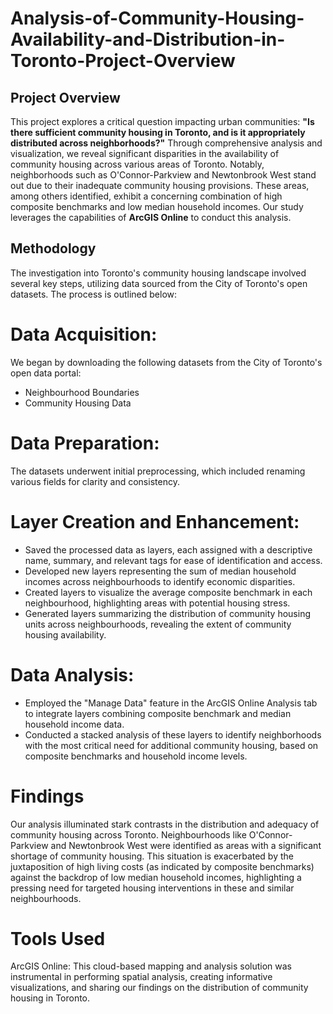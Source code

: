 # Analysis-of-Community-Housing-Availability-and-Distribution-in-Toronto-Project-Overview


## Project Overview
This project explores a critical question impacting urban communities: **"Is there sufficient community housing in Toronto, and is it appropriately distributed across neighborhoods?"** Through comprehensive analysis and visualization, we reveal significant disparities in the availability of community housing across various areas of Toronto. Notably, neighborhoods such as O'Connor-Parkview and Newtonbrook West stand out due to their inadequate community housing provisions. These areas, among others identified, exhibit a concerning combination of high composite benchmarks and low median household incomes. Our study leverages the capabilities of **ArcGIS Online** to conduct this analysis.

## Methodology
The investigation into Toronto's community housing landscape involved several key steps, utilizing data sourced from the City of Toronto's open datasets. The process is outlined below:

# Data Acquisition: 
We began by downloading the following datasets from the City of Toronto's open data portal:
* Neighbourhood Boundaries
* Community Housing Data

# Data Preparation: 
The datasets underwent initial preprocessing, which included renaming various fields for clarity and consistency.

# Layer Creation and Enhancement:

* Saved the processed data as layers, each assigned with a descriptive name, summary, and relevant tags for ease of identification and access.
* Developed new layers representing the sum of median household incomes across neighbourhoods to identify economic disparities.
* Created layers to visualize the average composite benchmark in each neighbourhood, highlighting areas with potential housing stress.
* Generated layers summarizing the distribution of community housing units across neighbourhoods, revealing the extent of community housing availability.
  
# Data Analysis:

* Employed the "Manage Data" feature in the ArcGIS Online Analysis tab to integrate layers combining composite benchmark and median household income data.
* Conducted a stacked analysis of these layers to identify neighborhoods with the most critical need for additional community housing, based on composite benchmarks and household income levels.

# Findings
Our analysis illuminated stark contrasts in the distribution and adequacy of community housing across Toronto. Neighbourhoods like O'Connor-Parkview and Newtonbrook West were identified as areas with a significant shortage of community housing. This situation is exacerbated by the juxtaposition of high living costs (as indicated by composite benchmarks) against the backdrop of low median household incomes, highlighting a pressing need for targeted housing interventions in these and similar neighbourhoods.

# Tools Used
ArcGIS Online: This cloud-based mapping and analysis solution was instrumental in performing spatial analysis, creating informative visualizations, and sharing our findings on the distribution of community housing in Toronto.
